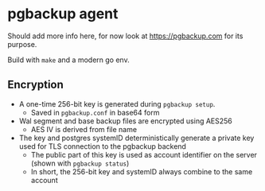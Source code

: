 pgbackup agent
===

Should add more info here, for now look at https://pgbackup.com for its purpose.

Build with `make` and a modern go env.

Encryption
---
- A one-time 256-bit key is generated during `pgbackup setup`.
  - Saved in `pgbackup.conf` in base64 form
- Wal segment and base backup files are encrypted using AES256
  - AES IV is derived from file name
- The key and postgres systemID deterministically generate a private key used for TLS connection to the pgbackup backend
  - The public part of this key is used as account identifier on the server (shown with `pgbackup status`)
  - In short, the 256-bit key and systemID always combine to the same account

